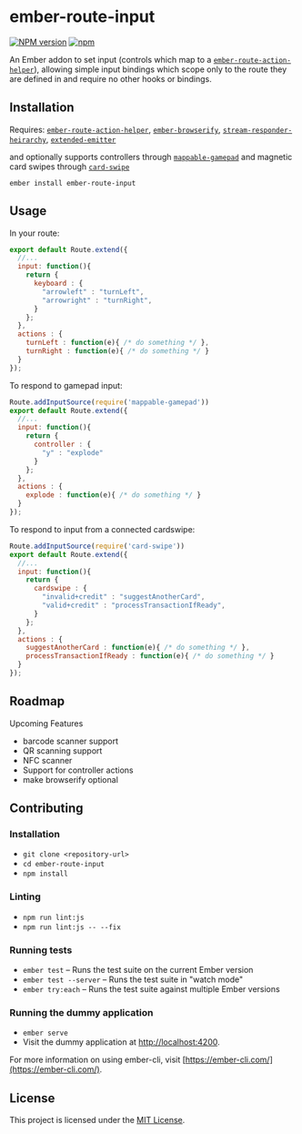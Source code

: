 ember-route-input
==============================================================================

[![NPM version](https://img.shields.io/npm/v/ember-route-input.svg)]()
[![npm](https://img.shields.io/npm/dt/ember-route-input.svg)]()

An Ember addon to set input (controls which map to a [`ember-route-action-helper`](https://github.com/dockyard/ember-route-action-helper)), allowing simple input bindings which scope only to the route they are defined in and require no other hooks or bindings.

Installation
------------------------------------------------------------------------------
Requires: [`ember-route-action-helper`](https://github.com/dockyard/ember-route-action-helper), [`ember-browserify`](https://www.npmjs.com/package/ember-browserify), [`stream-responder-heirarchy`](https://github.com/khrome/stream-responder-heirarchy), [`extended-emitter`](https://github.com/khrome/extended-emitter)

and optionally supports controllers through [`mappable-gamepad`](https://www.npmjs.com/package/mappable-gamepad) and magnetic card swipes through [`card-swipe`](https://www.npmjs.com/package/card-swipe)

```
ember install ember-route-input
```


Usage
------------------------------------------------------------------------------

In your route:

```js
export default Route.extend({
  //...
  input: function(){
    return {
      keyboard : {
        "arrowleft" : "turnLeft",
        "arrowright" : "turnRight",
      }
    };
  },
  actions : {
    turnLeft : function(e){ /* do something */ },
    turnRight : function(e){ /* do something */ }
  }
});
```

To respond to gamepad input:

```js
Route.addInputSource(require('mappable-gamepad'))
export default Route.extend({
  //...
  input: function(){
    return {
      controller : {
        "y" : "explode"
      }
    };
  },
  actions : {
    explode : function(e){ /* do something */ }
  }
});
```

To respond to input from a connected cardswipe:

```js
Route.addInputSource(require('card-swipe'))
export default Route.extend({
  //...
  input: function(){
    return {
      cardswipe : {
        "invalid+credit" : "suggestAnotherCard",
        "valid+credit" : "processTransactionIfReady",
      }
    };
  },
  actions : {
    suggestAnotherCard : function(e){ /* do something */ },
    processTransactionIfReady : function(e){ /* do something */ }
  }
});
```

Roadmap
-------

Upcoming Features
- barcode scanner support
- QR scanning support
- NFC scanner
- Support for controller actions
- make browserify optional


Contributing
------------------------------------------------------------------------------

### Installation

* `git clone <repository-url>`
* `cd ember-route-input`
* `npm install`

### Linting

* `npm run lint:js`
* `npm run lint:js -- --fix`

### Running tests

* `ember test` – Runs the test suite on the current Ember version
* `ember test --server` – Runs the test suite in "watch mode"
* `ember try:each` – Runs the test suite against multiple Ember versions

### Running the dummy application

* `ember serve`
* Visit the dummy application at [http://localhost:4200](http://localhost:4200).

For more information on using ember-cli, visit [https://ember-cli.com/](https://ember-cli.com/).

License
------------------------------------------------------------------------------

This project is licensed under the [MIT License](LICENSE.md).
